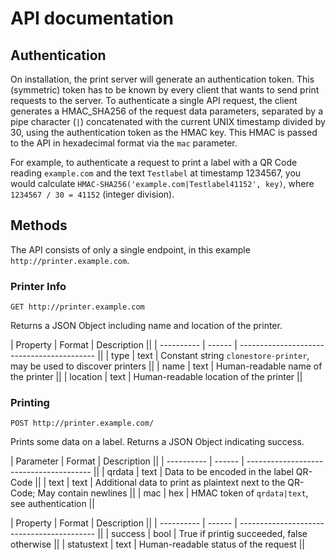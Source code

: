# API documentation

## Authentication

On installation, the print server will generate an authentication token. This (symmetric) token has to be known by every client that wants to send print requests to the server. To authenticate a single API request, the client generates a HMAC_SHA256 of the request data parameters, separated by a pipe character (`|`) concatenated with the current UNIX timestamp divided by 30, using the authentication token as the HMAC key. This HMAC is passed to the API in hexadecimal format via the `mac` parameter.

For example, to authenticate a request to print a label with a QR Code reading `example.com` and the text `Testlabel` at timestamp 1234567, you would calculate `HMAC-SHA256('example.com|Testlabel41152', key)`, where `1234567 / 30 = 41152` (integer division). 

## Methods

The API consists of only a single endpoint, in this example `http://printer.example.com`.

### Printer Info

`GET http://printer.example.com`

Returns a JSON Object including name and location of the printer.

| Property   | Format | Description                                ||
| ---------- | ------ | ------------------------------------------ ||
| type       | text   | Constant string `clonestore-printer`, may be used to discover printers ||
| name       | text   | Human-readable name of the printer         ||
| location   | text   | Human-readable location of the printer     ||

### Printing

`POST http://printer.example.com/`  

Prints some data on a label. Returns a JSON Object indicating success.

| Parameter  | Format | Description                             ||
| ---------- | ------ | --------------------------------------- ||
| qrdata     | text   | Data to be encoded in the label QR-Code ||
| text       | text   | Additional data to print as plaintext next to the QR-Code; May contain newlines ||
| mac        | hex    | HMAC token of `qrdata|text`, see authentication ||

| Property   | Format | Description                                ||
| ---------- | ------ | ------------------------------------------ ||
| success    | bool   | True if printig succeeded, false otherwise ||
| statustext | text   | Human-readable status of the request       ||